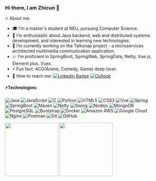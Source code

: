 ### Hi there, I am Zhicun 👋

<!-- **FancleX/FancleX** is a ✨ _special_ ✨ repository because its `README.md` (this file) appears on your GitHub profile. -->

<!-- Here are some ideas to get you started: -->
🔥 About me:
- 🎓 I’m a master's student at NEU, pursuing Computer Science.
- 🔭 I’m enthusiastic about Java backend, web and distributed systems development, and interested in learning new technologies.
- 🌱 I’m currently working on the Talksnap project - a microservices architected multimedia communication application.
- 📈 I’m proficient in SpringBoot, SpringWeb, SpringData, Netty, Vue.js, Element plus, Vuex.
- ⚡ Fun fact: ACG(Anime, Comedy, Game) deep lover.
- 💬 How to reach me: [![Linkedin Badge](https://img.shields.io/badge/-ZhicunChen-blue?style=flat-square&logo=Linkedin&logoColor=white)](https://www.linkedin.com/in/zhicun-chen-0b0293203/) [![Outlook](https://img.shields.io/badge/-chen.zhicu@northeastern.edu-0078D4?style=flat-square&logo=microsoft-outlook&logoColor=white)](mailto:chen.zhicu@northeastern.edu)

#### ⚡Technologies:
![Java](https://img.shields.io/badge/Java-ED8B00?style=flat-square&logo=java&logoColor=white)
![JavaScript](https://img.shields.io/badge/-JavaScript-black?style=flat-square&logo=javascript)
![C](https://img.shields.io/badge/-C-00599C?style=flat-square&logo=c&logoColor=white)
![Python](https://img.shields.io/badge/-Python-black?style=flat-square&logo=Python)
![HTML5](https://img.shields.io/badge/-HTML5-E34F26?style=flat-square&logo=html5&logoColor=white)
![CSS3](https://img.shields.io/badge/-CSS3-1572B6?style=flat-square&logo=css3&logoColor=white)
![Vue](https://img.shields.io/badge/Vue.js-35495E?style=flat-square&logo=vue.js&logoColor=4FC08D)
![Spring](https://img.shields.io/badge/Spring-6DB33F.svg?style=flat-square&logo=Spring&logoColor=white)
![SpringBoot](https://img.shields.io/badge/-Spring%20Boot-6DB33F.svg?style=flat-square&logo=Spring-Boot&logoColor=white)
![Maven](https://img.shields.io/badge/-Apache%20Maven-C71A36.svg?style=flat-square&logo=Apache-Maven&logoColor=white)
![Netty](https://img.shields.io/badge/-Netty-007396?style=flat&logo=netty)
![Swing](https://img.shields.io/badge/-Swing-007396?style=flat&logo=swing)
![Nodejs](https://img.shields.io/badge/-Nodejs-black?style=flat-square&logo=Node.js)
![MongoDB](https://img.shields.io/badge/-MongoDB-black?style=flat-square&logo=mongodb)
![PostgreSQL](https://img.shields.io/badge/-PostgreSQL-316192?style=flat-square&logo=postgresql&logoColor=white)
![Bootstrap](https://img.shields.io/badge/-Bootstrap-563D7C?style=flat-square&logo=bootstrap)
![Docker](https://img.shields.io/badge/-docker-%230db7ed.svg?style=flat-square&logo=docker&logoColor=white)
![Amazon AWS](https://img.shields.io/badge/Amazon%20AWS-232F3E?style=flat-square&logo=amazon-aws)
![Google Cloud](https://img.shields.io/badge/Google%20Cloud-black?style=flat-square&logo=google-cloud)
![Nginx](https://img.shields.io/badge/nginx-%23009639.svg?style=flat-square&logo=nginx&logoColor=white)
![Postman](https://img.shields.io/badge/Postman-FF6C37?style=flat-square&logo=postman&logoColor=white)
![Git](https://img.shields.io/badge/-Git-black?style=flat-square&logo=git)
![GitHub](https://img.shields.io/badge/-GitHub-181717?style=flat-square&logo=github)

<img align="left" height="175px" src="https://github-readme-stats.vercel.app/api?username=FancleX&include_all_commits=true&count_private-true&custom_title=FancleX'%20GitHub%20Stats&line_height=25&show_icons=true&hide_border=true&bg_color=0,ffff99,33ccff,9999ff&title_color=graywhite&icon_color=efb752&text_color=000000"><img align="" height="175px" src="https://github-readme-stats.vercel.app/api/top-langs/?username=FancleX&hide_title=false&hide_border=true&layout=compact&bg_color=0,ffff99,33ccff,9999ff&theme=graywhite&locale=en" />


